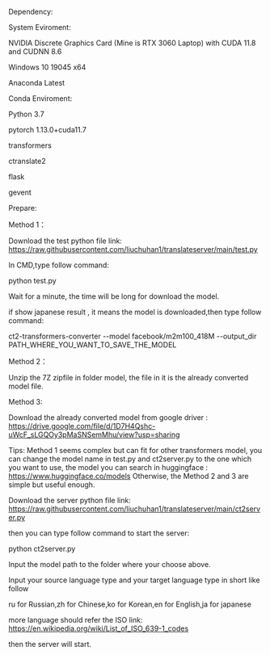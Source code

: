 Dependency:

System Eviroment:

NVIDIA Discrete Graphics Card (Mine is RTX 3060 Laptop) with CUDA 11.8 and CUDNN 8.6

Windows 10 19045 x64

Anaconda Latest



Conda Enviroment:

Python 3.7

pytorch 1.13.0+cuda11.7

transformers

ctranslate2

flask

gevent




Prepare:

Method 1：

Download the test python file link: https://raw.githubusercontent.com/liuchuhan1/translateserver/main/test.py

In CMD,type follow command:

python test.py

Wait for a minute, the time will be long for download the model.

if show japanese result , it means the model is downloaded,then type follow command:

ct2-transformers-converter --model facebook/m2m100_418M --output_dir PATH_WHERE_YOU_WANT_TO_SAVE_THE_MODEL

Method 2：

Unzip the 7Z zipfile in folder model, the file in it is the already converted model file.

Method 3:

Download the already converted model from google driver : https://drive.google.com/file/d/1D7H4Qshc-uWcF_sLGQOy3pMaSNSemMhu/view?usp=sharing

Tips: Method 1 seems complex but can fit for other transformers model, you can change the model name in test.py and ct2server.py to the one which you want to use,
the model you can search in huggingface : https://www.huggingface.co/models
Otherwise, the Method 2 and 3 are simple but useful enough.




Download the server python file link: https://raw.githubusercontent.com/liuchuhan1/translateserver/main/ct2server.py

then you can type follow command to start the server:

python ct2server.py

Input the model path to the folder where your choose above.

Input your source language type and your target language type in short like follow

ru for Russian,zh for Chinese,ko for Korean,en for English,ja for japanese

more language should refer the ISO link: https://en.wikipedia.org/wiki/List_of_ISO_639-1_codes

then the server will start.
